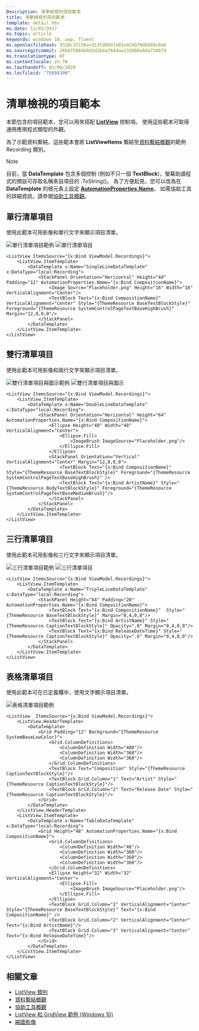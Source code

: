 ```yaml
---
Description: 清單檢視的項目範本
title: 清單檢視的項目範本
template: detail.hbs
ms.date: 11/03/2017
ms.topic: article
keywords: windows 10, uwp, fluent
ms.openlocfilehash: 9328c3f156acd13fd8947e01e924bf0d6849c0a6
ms.sourcegitcommit: 26bb75084b9d2d2b4a76d4aa131066e8da716679
ms.translationtype: HT
ms.contentlocale: zh-TW
ms.lasthandoff: 01/06/2020
ms.locfileid: "75684398"
---
```

# <a name="item-templates-for-list-view"></a>清單檢視的項目範本

本節包含的項目範本，您可以用來搭配 [**ListView**](https://docs.microsoft.com/uwp/api/Windows.UI.Xaml.Controls.ListView) 控制項。 使用這些範本可取得通用應用程式類型的外觀。 

為了示範資料繫結，這些範本會將 **ListViewItems** 繫結至[資料繫結概觀](../../data-binding/data-binding-quickstart.md)的範例 Recording 類別。

> [!NOTE] 
> 目前，當 **DataTemplate** 包含多個控制 (例如不只一個 **TextBlock**)，螢幕助讀程式的預設可存取名稱來自項目的 .ToString()。 為了方便起見，您可以改為在 **DataTemplate** 的根元素上設定 [**AutomationProperties.Name**](https://docs.microsoft.com/uwp/api/windows.ui.xaml.automation.automationproperties)。 如需協助工具的詳細資訊，請參閱[協助工具概觀](../accessibility/accessibility-overview.md)。

## <a name="single-line-list-item"></a>單行清單項目
使用此範本可用影像和單行文字來顯示項目清單。

![單行清單項目範例](images/listitems/singlelineexample.png)
![單行清單項目](images/listitems/singlelineicon.png)
```xaml
<ListView ItemsSource="{x:Bind ViewModel.Recordings}">
    <ListView.ItemTemplate>
        <DataTemplate x:Name="SingleLineDataTemplate" x:DataType="local:Recording">
            <StackPanel Orientation="Horizontal" Height="44" Padding="12" AutomationProperties.Name="{x:Bind CompositionName}">
                <Image Source="Placeholder.png" Height="16" Width="16" VerticalAlignment="Center"/>
                <TextBlock Text="{x:Bind CompositionName}" VerticalAlignment="Center" Style="{ThemeResource BaseTextBlockStyle}" Foreground="{ThemeResource SystemControlPageTextBaseHighBrush}" Margin="12,0,0,0"/>
            </StackPanel>
        </DataTemplate>
    </ListView.ItemTemplate>
</ListView>
```

## <a name="double-line-list-item"></a>雙行清單項目 
使用此範本可用影像和兩行文字來顯示項目清單。

![雙行清單項目與圖示範例](images/listitems/doublelineexample.png) 
![雙行清單項目與圖示](images/listitems/doublelineicon.png)

```xaml
<ListView ItemsSource="{x:Bind ViewModel.Recordings}">
    <ListView.ItemTemplate>
        <DataTemplate x:Name="DoubleLineDataTemplate" x:DataType="local:Recording">
            <StackPanel Orientation="Horizontal" Height="64" AutomationProperties.Name="{x:Bind CompositionName}">
                <Ellipse Height="48" Width="48" VerticalAlignment="Center">
                    <Ellipse.Fill>
                        <ImageBrush ImageSource="Placeholder.png"/>
                    </Ellipse.Fill>
                </Ellipse>
                <StackPanel Orientation="Vertical" VerticalAlignment="Center" Margin="12,0,0,0">
                    <TextBlock Text="{x:Bind CompositionName}"  Style="{ThemeResource BaseTextBlockStyle}" Foreground="{ThemeResource SystemControlPageTextBaseHighBrush}" />
                    <TextBlock Text="{x:Bind ArtistName}" Style="{ThemeResource BodyTextBlockStyle}" Foreground="{ThemeResource SystemControlPageTextBaseMediumBrush}"/>
                </StackPanel>
            </StackPanel>
        </DataTemplate>
    </ListView.ItemTemplate>
</ListView>
```

## <a name="triple-line-list-item"></a>三行清單項目
使用此範本可用影像和三行文字來顯示項目清單。

![三行清單項目範例](images/listitems/triplelineexample.png)
![三行清單項目](images/listitems/tripleline.png)

```xaml
<ListView ItemsSource="{x:Bind ViewModel.Recordings}">
    <ListView.ItemTemplate>
        <DataTemplate x:Name="TripleLineDataTemplate" x:DataType="local:Recording">
            <StackPanel Height="84" Padding="20" AutomationProperties.Name="{x:Bind CompositionName}">
                <TextBlock Text="{x:Bind CompositionName}"  Style="{ThemeResource BaseTextBlockStyle}" Margin="0,4,0,0"/>
                <TextBlock Text="{x:Bind ArtistName}" Style="{ThemeResource CaptionTextBlockStyle}" Opacity=".8" Margin="0,4,0,0"/>
                <TextBlock Text="{x:Bind ReleaseDateTime}" Style="{ThemeResource CaptionTextBlockStyle}" Opacity=".6" Margin="0,4,0,0"/>
            </StackPanel>
        </DataTemplate>
    </ListView.ItemTemplate>
</ListView>
```

## <a name="table-list-item"></a>表格清單項目
使用此範本可在已定義欄中，使用文字顯示項目清單。

![表格清單項目範例](images/listitems/tablelist.png)
```xaml
<ListView  ItemsSource="{x:Bind ViewModel.Recordings}">
    <ListView.HeaderTemplate>
        <DataTemplate>
            <Grid Padding="12" Background="{ThemeResource SystemBaseLowColor}">
                <Grid.ColumnDefinitions>
                    <ColumnDefinition Width="408"/>
                    <ColumnDefinition Width="360"/>
                    <ColumnDefinition Width="360"/>
                </Grid.ColumnDefinitions>
                <TextBlock Text="Composition" Style="{ThemeResource CaptionTextBlockStyle}"/>
                <TextBlock Grid.Column="1" Text="Artist" Style="{ThemeResource CaptionTextBlockStyle}"/>
                <TextBlock Grid.Column="2" Text="Release Date" Style="{ThemeResource CaptionTextBlockStyle}"/>
            </Grid>
        </DataTemplate>
    </ListView.HeaderTemplate>
    <ListView.ItemTemplate>
        <DataTemplate x:Name="TableDataTemplate" x:DataType="local:Recording">
            <Grid Height="48" AutomationProperties.Name="{x:Bind CompositionName}">
                <Grid.ColumnDefinitions>
                    <ColumnDefinition Width="48"/>
                    <ColumnDefinition Width="360"/>
                    <ColumnDefinition Width="360"/>
                    <ColumnDefinition Width="360"/>
                </Grid.ColumnDefinitions>
                <Ellipse Height="32" Width="32" VerticalAlignment="Center">
                    <Ellipse.Fill>
                        <ImageBrush ImageSource="Placeholder.png"/>
                    </Ellipse.Fill>
                </Ellipse>
                <TextBlock Grid.Column="1" VerticalAlignment="Center" Style="{ThemeResource BaseTextBlockStyle}" Text="{x:Bind CompositionName}" />
                <TextBlock Grid.Column="2" VerticalAlignment="Center" Text="{x:Bind ArtistName}"/>
                <TextBlock Grid.Column="3" VerticalAlignment="Center" Text="{x:Bind ReleaseDateTime}"/>
            </Grid>
        </DataTemplate>
    </ListView.ItemTemplate>
</ListView>
```

## <a name="related-articles"></a>相關文章
- [ListView 類別](https://docs.microsoft.com/uwp/api/windows.ui.xaml.controls.listview)
- [資料繫結概觀](../../data-binding/data-binding-quickstart.md)
- [協助工具概觀](../accessibility/accessibility-overview.md)
- [ListView 和 GridView 範例 (Windows 10)](https://github.com/Microsoft/Windows-universal-samples/tree/master/Samples/XamlListView)
- [縮圖影像](../../files/thumbnails.md)
